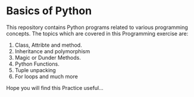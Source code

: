 # Basics of Python
This repository contains Python programs related to various programming concepts.
The topics which are covered in this Programming exercise are:
   1. Class, Attribte and method.
   2. Inheritance and polymorphism
   3. Magic or Dunder Methods.
   4. Python Functions.
   5. Tuple unpacking
   6. For loops and much more
   
 Hope you will find this Practice useful...
